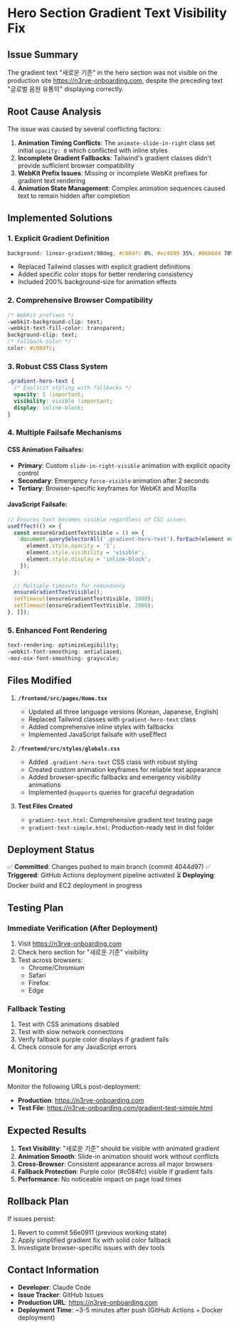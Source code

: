 # Hero Section Gradient Text Visibility Fix

## Issue Summary
The gradient text "새로운 기준" in the hero section was not visible on the production site https://n3rve-onboarding.com, despite the preceding text "글로벌 음원 유통의" displaying correctly.

## Root Cause Analysis
The issue was caused by several conflicting factors:

1. **Animation Timing Conflicts**: The `animate-slide-in-right` class set initial `opacity: 0` which conflicted with inline styles
2. **Incomplete Gradient Fallbacks**: Tailwind's gradient classes didn't provide sufficient browser compatibility
3. **WebKit Prefix Issues**: Missing or incomplete WebKit prefixes for gradient text rendering
4. **Animation State Management**: Complex animation sequences caused text to remain hidden after completion

## Implemented Solutions

### 1. **Explicit Gradient Definition** 
```css
background: linear-gradient(90deg, #c084fc 0%, #ec4899 35%, #06b6d4 70%, #c084fc 100%);
```
- Replaced Tailwind classes with explicit gradient definitions
- Added specific color stops for better rendering consistency
- Included 200% background-size for animation effects

### 2. **Comprehensive Browser Compatibility**
```css
/* WebKit prefixes */
-webkit-background-clip: text;
-webkit-text-fill-color: transparent;
background-clip: text;
/* Fallback color */
color: #c084fc;
```

### 3. **Robust CSS Class System**
```css
.gradient-hero-text {
  /* Explicit styling with fallbacks */
  opacity: 1 !important;
  visibility: visible !important;
  display: inline-block;
}
```

### 4. **Multiple Failsafe Mechanisms**

#### CSS Animation Failsafes:
- **Primary**: Custom `slide-in-right-visible` animation with explicit opacity control
- **Secondary**: Emergency `force-visible` animation after 2 seconds
- **Tertiary**: Browser-specific keyframes for WebKit and Mozilla

#### JavaScript Failsafe:
```javascript
// Ensures text becomes visible regardless of CSS issues
useEffect(() => {
  const ensureGradientTextVisible = () => {
    document.querySelectorAll('.gradient-hero-text').forEach(element => {
      element.style.opacity = '1';
      element.style.visibility = 'visible';
      element.style.display = 'inline-block';
    });
  };
  
  // Multiple timeouts for redundancy
  ensureGradientTextVisible();
  setTimeout(ensureGradientTextVisible, 1000);
  setTimeout(ensureGradientTextVisible, 2000);
}, []);
```

### 5. **Enhanced Font Rendering**
```css
text-rendering: optimizeLegibility;
-webkit-font-smoothing: antialiased;
-moz-osx-font-smoothing: grayscale;
```

## Files Modified

1. **`/frontend/src/pages/Home.tsx`**
   - Updated all three language versions (Korean, Japanese, English)
   - Replaced Tailwind classes with `gradient-hero-text` class
   - Added comprehensive inline styles with fallbacks
   - Implemented JavaScript failsafe with useEffect

2. **`/frontend/src/styles/globals.css`**
   - Added `.gradient-hero-text` CSS class with robust styling
   - Created custom animation keyframes for reliable text appearance
   - Added browser-specific fallbacks and emergency visibility animations
   - Implemented `@supports` queries for graceful degradation

3. **Test Files Created**
   - `gradient-test.html`: Comprehensive gradient text testing page
   - `gradient-test-simple.html`: Production-ready test in dist folder

## Deployment Status

✅ **Committed**: Changes pushed to main branch (commit 4044d97)
✅ **Triggered**: GitHub Actions deployment pipeline activated
⏳ **Deploying**: Docker build and EC2 deployment in progress

## Testing Plan

### Immediate Verification (After Deployment)
1. Visit https://n3rve-onboarding.com
2. Check hero section for "새로운 기준" visibility
3. Test across browsers:
   - Chrome/Chromium
   - Safari
   - Firefox
   - Edge

### Fallback Testing
1. Test with CSS animations disabled
2. Test with slow network connections
3. Verify fallback purple color displays if gradient fails
4. Check console for any JavaScript errors

## Monitoring

Monitor the following URLs post-deployment:
- **Production**: https://n3rve-onboarding.com
- **Test File**: https://n3rve-onboarding.com/gradient-test-simple.html

## Expected Results

1. **Text Visibility**: "새로운 기준" should be visible with animated gradient
2. **Animation Smooth**: Slide-in animation should work without conflicts
3. **Cross-Browser**: Consistent appearance across all major browsers
4. **Fallback Protection**: Purple color (#c084fc) visible if gradient fails
5. **Performance**: No noticeable impact on page load times

## Rollback Plan

If issues persist:
1. Revert to commit 56e0911 (previous working state)
2. Apply simplified gradient fix with solid color fallback
3. Investigate browser-specific issues with dev tools

## Contact Information

- **Developer**: Claude Code
- **Issue Tracker**: GitHub Issues
- **Production URL**: https://n3rve-onboarding.com
- **Deployment Time**: ~3-5 minutes after push (GitHub Actions + Docker deployment)